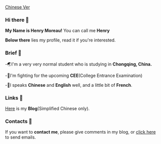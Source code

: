 [Chinese Ver](https://github.com/HenryMoreau/HenryMoreau/blob/main/README_SC.md)
### Hi there 👋

**My Name is Henry Moreau!** You can call me **Henry**

**Below there** lies my profile, read it if you're interested.

### Brief 📂

  -🌏I'm a very very normal student who is studying in **Chongqing, China.**
  
  -📝I'm fighting for the upcoming **CEE**(College Entrance Examination)
  
  -🌈I speaks **Chinese** and **English** well, and a little bit of **French**.


### Links 🔗

[Here](http://blog.henrywhu.cn) is my **Blog**(Simplified Chinese only).

### Contacts 🎯

If you want to **contact me**, please give comments in my blog, or [click here](mailto:me@henrywhu.cn) to send emails.
